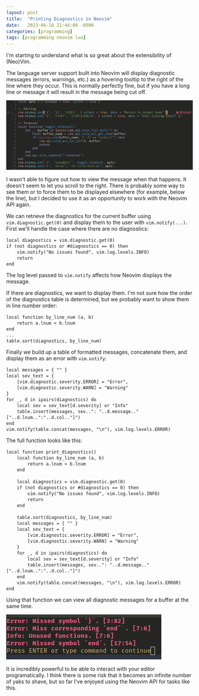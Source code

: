 ```yaml
---
layout: post
title:  "Printing Diagnostics in Neovim"
date:   2023-06-18 21:44:00 -0500
categories: [programming]
tags: [programming neovim lua]
---
```


I'm starting to understand what is so great about the extensibility of (Neo)Vim.

The language server support built into Neovim will display diagnostic messages (errors, warnings, etc.) as a hovering tooltip to the right of the line where they occur. This is normally perfectly fine, but if you have a long line or message it will result in the message being cut off.

![diagnostic messages displayed inline](/assets/neovim-print-diagnostics/diagnostics_before.png)

I wasn't able to figure out how to view the message when that happens. It doesn't seem to let you scroll to the right. There is probably some way to see them or to force them to be displayed elsewhere (for example, below the line), but I decided to use it as an opportunity to work with the Neovim API again.

We can retrieve the diagnostics for the current buffer using `vim.diagnostic.get(0)` and display them to the user with `vim.notify(...)`. First we'll handle the case where there are no diagnostics:

```
local diagnostics = vim.diagnostic.get(0)
if (not diagnostics or #diagnostics == 0) then
    vim.notify("No issues found", vim.log.levels.INFO)
    return
end
```

The log level passed to `vim.notify` affects how Neovim displays the message.

If there are diagnostics, we want to display them. I'm not sure how the order of the diagnostics table is determined, but we probably want to show them in line number order:

```
local function by_line_num (a, b)
    return a.lnum < b.lnum
end
...
table.sort(diagnostics, by_line_num)
```

Finally we build up a table of formatted messages, concatenate them, and display them as an error with `vim.notify`:
```
local messages = { "" }
local sev_text = {
    [vim.diagnostic.severity.ERROR] = "Error",
    [vim.diagnostic.severity.WARN] = "Warning"
}
for _, d in ipairs(diagnostics) do
    local sev = sev_text[d.severity] or "Info"
    table.insert(messages, sev..": "..d.message.." ["..d.lnum..":"..d.col.."]")
end
vim.notify(table.concat(messages, "\n"), vim.log.levels.ERROR)
```

The full function looks like this:
```
local function print_diagnostics()
    local function by_line_num (a, b)
        return a.lnum < b.lnum
    end

    local diagnostics = vim.diagnostic.get(0)
    if (not diagnostics or #diagnostics == 0) then
        vim.notify("No issues found", vim.log.levels.INFO)
        return
    end

    table.sort(diagnostics, by_line_num)
    local messages = { "" }
    local sev_text = {
        [vim.diagnostic.severity.ERROR] = "Error",
        [vim.diagnostic.severity.WARN] = "Warning"
    }
    for _, d in ipairs(diagnostics) do
        local sev = sev_text[d.severity] or "Info"
        table.insert(messages, sev..": "..d.message.." ["..d.lnum..":"..d.col.."]")
    end
    vim.notify(table.concat(messages, "\n"), vim.log.levels.ERROR)
end
```

Using that function we can view all diagnostic messages for a buffer at the same time.

![diagnostic messages displayed with vim.notify](/assets/neovim-print-diagnostics/diagnostics_after.png)

It is incredibly powerful to be able to interact with your editor programatically. I think there is some risk that it becomes an infinite number of yaks to shave, but so far I've enjoyed using the Neovim API for tasks like this.

